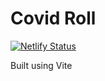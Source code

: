 # Covid Roll

[![Netlify Status](https://api.netlify.com/api/v1/badges/c6d3a089-5710-4f10-b0f8-b44fca1b583b/deploy-status)](https://app.netlify.com/sites/affectionate-hamilton-db1615/deploys)

Built using Vite
